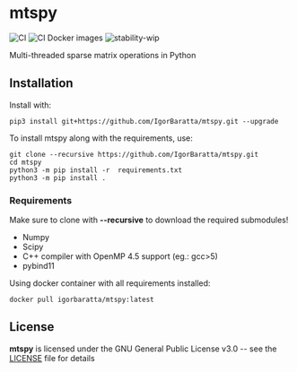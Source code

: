# mtspy

![CI](https://github.com/IgorBaratta/mtspy/workflows/CI/badge.svg)
![CI Docker images](https://img.shields.io/docker/cloud/build/igorbaratta/mtspy)
![stability-wip](https://img.shields.io/badge/stability-work_in_progress-lightgrey.svg)

Multi-threaded sparse matrix operations in Python

## Installation

Install with:

```shell
pip3 install git+https://github.com/IgorBaratta/mtspy.git --upgrade
```


To install mtspy along with the requirements, use:
```shell
git clone --recursive https://github.com/IgorBaratta/mtspy.git
cd mtspy
python3 -m pip install -r  requirements.txt
python3 -m pip install .
```

### Requirements

Make sure to clone with **--recursive** to download the required submodules!

- Numpy
- Scipy
- C++ compiler with OpenMP 4.5 support (eg.: gcc>5) 
- pybind11

Using docker container with all requirements installed:

```shell
docker pull igorbaratta/mtspy:latest
```

## License

 **mtspy** is licensed under the GNU General Public License v3.0 -- see the [LICENSE](LICENSE) file for details
